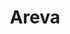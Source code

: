 ---
layout: partner
title: Areva
spiel: 
contact: Philippe Van Caenegem
tel: 
email:
website: www.areva.com
link: http://www.areva.com
logo: areva_small.png
---